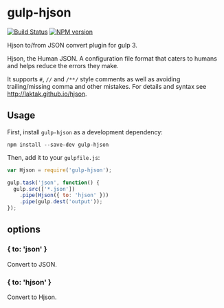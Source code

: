 # gulp-hjson

[![Build Status](https://img.shields.io/travis/laktak/gulp-hjson.svg?style=flat-square)](http://travis-ci.org/laktak/gulp-hjson)
[![NPM version](https://img.shields.io/npm/v/gulp-hjson.svg?style=flat-square)](http://www.npmjs.com/package/gulp-hjson)

Hjson to/from JSON convert plugin for gulp 3.

Hjson, the Human JSON. A configuration file format that caters to humans and helps reduce the errors they make.

It supports `#`, `//` and `/**/` style comments as well as avoiding trailing/missing comma and other mistakes. For details and syntax see http://laktak.github.io/hjson.

## Usage

First, install `gulp-hjson` as a development dependency:

```shell
npm install --save-dev gulp-hjson
```

Then, add it to your `gulpfile.js`:

```javascript
var Hjson = require('gulp-hjson');

gulp.task('json', function() {
  gulp.src(['*.json'])
    .pipe(Hjson({ to: 'hjson' }))
    .pipe(gulp.dest('output'));
});
```

## options

### { to: 'json' }

Convert to JSON.

### { to: 'hjson' }

Convert to Hjson.

